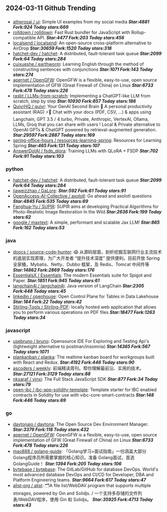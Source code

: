 ## 2024-03-11 Github Trending

### 
* [atherosai / ui](https://github.com/atherosai/ui): Simple UI examples from my social media ***Star:4881 Fork:924 Today stars:669***
* [rolldown / rolldown](https://github.com/rolldown/rolldown): Fast Rust bundler for JavaScript with Rollup-compatible API. ***Star:4477 Fork:203 Today stars:456***
* [localsend / localsend](https://github.com/localsend/localsend): An open-source cross-platform alternative to AirDrop ***Star:30659 Fork:1520 Today stars:318***
* [hatchet-dev / hatchet](https://github.com/hatchet-dev/hatchet): A distributed, fault-tolerant task queue ***Star:2099 Fork:64 Today stars:284***
* [cuixueshe / earthworm](https://github.com/cuixueshe/earthworm): Learning English through the method of constructing sentences with conjunctions ***Star:1071 Fork:143 Today stars:274***
* [apernet / OpenGFW](https://github.com/apernet/OpenGFW): OpenGFW is a flexible, easy-to-use, open source implementation of GFW (Great Firewall of China) on Linux ***Star:6733 Fork:478 Today stars:226***
* [rasbt / LLMs-from-scratch](https://github.com/rasbt/LLMs-from-scratch): Implementing a ChatGPT-like LLM from scratch, step by step ***Star:10930 Fork:857 Today stars:186***
* [QuivrHQ / quivr](https://github.com/QuivrHQ/quivr): Your GenAI Second Brain 🧠 A personal productivity assistant (RAG) ⚡️🤖 Chat with your docs (PDF, CSV, ...) & apps using Langchain, GPT 3.5 / 4 turbo, Private, Anthropic, VertexAI, Ollama, LLMs, Groq that you can share with users ! Local & Private alternative to OpenAI GPTs & ChatGPT powered by retrieval-augmented generation. ***Star:29597 Fork:2887 Today stars:169***
* [spring-office-hours / resources-learning-spring](https://github.com/spring-office-hours/resources-learning-spring): Resources for Learning Spring ***Star:465 Fork:131 Today stars:107***
* [AnswerDotAI / fsdp_qlora](https://github.com/AnswerDotAI/fsdp_qlora): Training LLMs with QLoRA + FSDP ***Star:702 Fork:91 Today stars:103***

### python
* [hatchet-dev / hatchet](https://github.com/hatchet-dev/hatchet): A distributed, fault-tolerant task queue ***Star:2099 Fork:64 Today stars:284***
* [jiaweizzhao / GaLore](https://github.com/jiaweizzhao/GaLore):  ***Star:592 Fork:61 Today stars:91***
* [OpenAccess-AI-Collective / axolotl](https://github.com/OpenAccess-AI-Collective/axolotl): Go ahead and axolotl questions ***Star:4845 Fork:535 Today stars:69***
* [Fanghua-Yu / SUPIR](https://github.com/Fanghua-Yu/SUPIR): SUPIR aims at developing Practical Algorithms for Photo-Realistic Image Restoration In the Wild ***Star:2636 Fork:199 Today stars:62***
* [google / maxtext](https://github.com/google/maxtext): A simple, performant and scalable Jax LLM! ***Star:865 Fork:162 Today stars:53***

### java
* [doocs / source-code-hunter](https://github.com/doocs/source-code-hunter): 😱 从源码层面，剖析挖掘互联网行业主流技术的底层实现原理，为广大开发者 “提升技术深度” 提供便利。目前开放 Spring 全家桶，Mybatis、Netty、Dubbo 框架，及 Redis、Tomcat 中间件等 ***Star:14862 Fork:2869 Today stars:176***
* [EssentialsX / Essentials](https://github.com/EssentialsX/Essentials): The modern Essentials suite for Spigot and Paper. ***Star:1851 Fork:945 Today stars:61***
* [langchain4j / langchain4j](https://github.com/langchain4j/langchain4j): Java version of LangChain ***Star:2305 Fork:448 Today stars:45***
* [linkedin / openhouse](https://github.com/linkedin/openhouse): Open Control Plane for Tables in Data Lakehouse ***Star:184 Fork:22 Today stars:42***
* [Stirling-Tools / Stirling-PDF](https://github.com/Stirling-Tools/Stirling-PDF): locally hosted web application that allows you to perform various operations on PDF files ***Star:18477 Fork:1263 Today stars:34***

### javascript
* [usebruno / bruno](https://github.com/usebruno/bruno): Opensource IDE For Exploring and Testing Api's (lightweight alternative to postman/insomnia) ***Star:14365 Fork:567 Today stars:1071***
* [plankanban / planka](https://github.com/plankanban/planka): The realtime kanban board for workgroups built with React and Redux. ***Star:4192 Fork:446 Today stars:90***
* [ascoders / weekly](https://github.com/ascoders/weekly): 前端精读周刊。帮你理解最前沿、实用的技术。 ***Star:27121 Fork:3129 Today stars:88***
* [nksaraf / vinxi](https://github.com/nksaraf/vinxi): The Full Stack JavaScript SDK ***Star:877 Fork:34 Today stars:79***
* [open-ibc / ibc-app-solidity-template](https://github.com/open-ibc/ibc-app-solidity-template): Template starter for IBC enabled contracts in Solidity for use with vibc-core-smart-contracts ***Star:148 Fork:446 Today stars:69***

### go
* [daytonaio / daytona](https://github.com/daytonaio/daytona): The Open Source Dev Environment Manager. ***Star:3379 Fork:118 Today stars:432***
* [apernet / OpenGFW](https://github.com/apernet/OpenGFW): OpenGFW is a flexible, easy-to-use, open source implementation of GFW (Great Firewall of China) on Linux ***Star:6733 Fork:478 Today stars:226***
* [mao888 / golang-guide](https://github.com/mao888/golang-guide): 「Golang学习+面试指南」一份涵盖大部分 Golang程序员所需要掌握的核心知识。准备 Golang面试，首选 GolangGuide！ ***Star:1394 Fork:205 Today stars:106***
* [bytebase / bytebase](https://github.com/bytebase/bytebase): The GitLab/GitHub for database DevOps. World's most advanced database DevOps and CI/CD for Developer, DBA and Platform Engineering teams. ***Star:9664 Fork:617 Today stars:47***
* [alist-org / alist](https://github.com/alist-org/alist): 🗂️A file list/WebDAV program that supports multiple storages, powered by Gin and Solidjs. / 一个支持多存储的文件列表/WebDAV程序，使用 Gin 和 Solidjs。 ***Star:35925 Fork:4713 Today stars:43***
